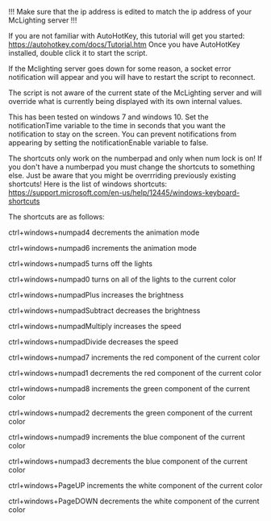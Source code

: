 !!! Make sure that the ip address is edited to match the ip address of your McLighting server !!!

If you are not familiar with AutoHotKey, this tutorial will get you started: https://autohotkey.com/docs/Tutorial.htm
Once you have AutoHotKey installed, double click it to start the script. 

If the Mclighting server goes down for some reason, a socket error notification will appear and you will have to restart the script to reconnect.

The script is not aware of the current state of the McLighting server and will override what is currently being displayed with its own internal values.

This has been tested on windows 7 and windows 10.
Set the notificationTime variable to the time in seconds that you want the notification to stay on the screen.
You can prevent notifications from appearing by setting the notificationEnable variable to false.


The shortcuts only work on the numberpad and only when num lock is on! If you don't have a numberpad you must change the shortcuts to something else. Just be aware that you might be overrriding previously existing shortcuts! Here is the list of windows shortcuts: https://support.microsoft.com/en-us/help/12445/windows-keyboard-shortcuts

The shortcuts are as follows:

ctrl+windows+numpad4 decrements the animation mode

ctrl+windows+numpad6 increments the animation mode

ctrl+windows+numpad5 turns off the lights

ctrl+windows+numpad0 turns on all of the lights to the current color

ctrl+windows+numpadPlus increases the brightness

ctrl+windows+numpadSubtract decreases the brightness

ctrl+windows+numpadMultiply increases the speed

ctrl+windows+numpadDivide decreases the speed

ctrl+windows+numpad7 increments the red component of the current color

ctrl+windows+numpad1 decrements the red component of the current color

ctrl+windows+numpad8 increments the green component of the current color

ctrl+windows+numpad2 decrements the green component of the current color

ctrl+windows+numpad9 increments the blue component of the current color

ctrl+windows+numpad3 decrements the blue component of the current color

ctrl+windows+PageUP increments the white component of the current color

ctrl+windows+PageDOWN decrements the white component of the current color